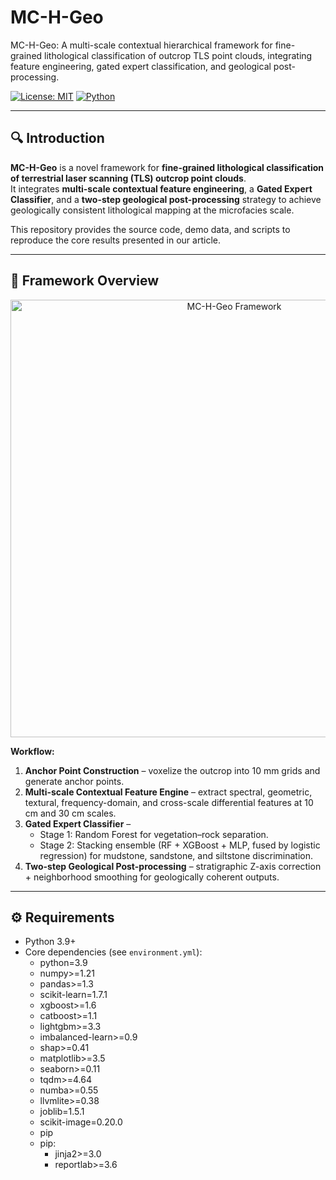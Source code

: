 # MC-H-Geo
MC-H-Geo: A multi-scale contextual hierarchical framework for fine-grained lithological classification of outcrop TLS point clouds, integrating feature engineering, gated expert classification, and geological post-processing.

[![License: MIT](https://img.shields.io/badge/License-MIT-blue.svg)](LICENSE)
[![Python](https://img.shields.io/badge/Python-3.9+-green.svg)]()

---

## 🔍 Introduction
**MC-H-Geo** is a novel framework for **fine-grained lithological classification of terrestrial laser scanning (TLS) outcrop point clouds**.  
It integrates **multi-scale contextual feature engineering**, a **Gated Expert Classifier**, and a **two-step geological post-processing** strategy to achieve geologically consistent lithological mapping at the microfacies scale.

This repository provides the source code, demo data, and scripts to reproduce the core results presented in our article.

---

## 📌 Framework Overview
<p align="center">
  <img src="D:/研究生/SCI/overall framework/overall Framework.jpg" alt="MC-H-Geo Framework" width="700">
</p>

**Workflow:**
1. **Anchor Point Construction** – voxelize the outcrop into 10 mm grids and generate anchor points.  
2. **Multi-scale Contextual Feature Engine** – extract spectral, geometric, textural, frequency-domain, and cross-scale differential features at 10 cm and 30 cm scales.  
3. **Gated Expert Classifier** –  
   - Stage 1: Random Forest for vegetation–rock separation.  
   - Stage 2: Stacking ensemble (RF + XGBoost + MLP, fused by logistic regression) for mudstone, sandstone, and siltstone discrimination.  
4. **Two-step Geological Post-processing** – stratigraphic Z-axis correction + neighborhood smoothing for geologically coherent outputs.  

---

## ⚙️ Requirements
- Python 3.9+  
- Core dependencies (see `environment.yml`):
  - python=3.9
  - numpy>=1.21
  - pandas>=1.3
  - scikit-learn=1.7.1
  - xgboost>=1.6
  - catboost>=1.1
  - lightgbm>=3.3
  - imbalanced-learn>=0.9
  - shap>=0.41
  - matplotlib>=3.5
  - seaborn>=0.11
  - tqdm>=4.64
  - numba>=0.55
  - llvmlite>=0.38
  - joblib=1.5.1
  - scikit-image=0.20.0
  - pip
  - pip:
      - jinja2>=3.0
      - reportlab>=3.6  
